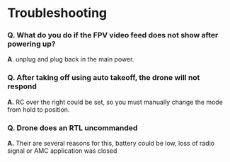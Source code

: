 # Troubleshooting



### Q. What do you do if the FPV video feed does not show after powering up?

**A**. unplug and plug back in the main power.

### Q. After taking off using auto takeoff, the drone will not respond

**A.** RC over the right could be set, so you must manually change the mode from hold to position.

### Q. Drone does an RTL uncommanded

**A.** Their are several reasons for this, battery could be low, loss of radio signal or AMC application was closed&#x20;
